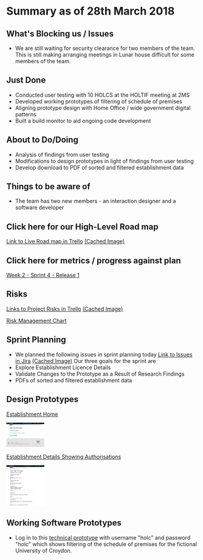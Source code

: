 # Summary as of 28th March 2018 
## What's Blocking us / Issues
* We are still waiting for security clearance for two members of the team. This is still making arranging meetings in Lunar house difficult for some members of the team.

## Just Done
* Conducted user testing with 10 HOLCS at the HOLTIF meeting at 2MS
* Developed working prototypes of filtering of schedule of premises
* Aligning prototype design with Home Office / wide government digital patterns
* Built a build monitor to aid ongoing code development 

## About to Do/Doing
* Analysis of findings from user testing
* Modifications to design prototypes in light of findings from user testing
* Develop download to  PDF of sorted and filtered establishment data

## Things to be aware of
* The team has two new members - an interaction designer and a software developer

## Click here for our High-Level Road map
[Link to Live Road map in Trello](https://trello.com/b/gDQdE01u/asl-roadmap)    [\(Cached Image\)](graphs/ASLRoadMap28032018.png)

## Click here for metrics / progress against plan
[Week 2 - Sprint 4 - Release 1](graphs/progress28032018.png)

## Risks
[Links to Project Risks in Trello](https://trello.com/b/VuFuCL7t/risk-register-and-kpis-asl-delivery)    [\(Cached Image\)](graphs/ASLRiskRegister28032018.png)

[Risk Management Chart](graphs/risk28032018.png)

## Sprint Planning
* We planned the following issues in sprint planning today [Link to Issues in Jira](https://jira.digital.homeoffice.gov.uk/secure/RapidBoard.jspa?rapidView=261)    [\(Cached Image\)](graphs/sprint28032018.png)
Our three goals for the sprint are
* Explore Establishment Licence Details
* Validate Changes to the Prototype as a Result of Research Findings
* PDFs of sorted and filtered establishment data

## Design Prototypes
[Establishment Home](graphs/EstablishmentHome.png)

<a href="graphs/EstablishmentHome.png"><img src="graphs/EstablishmentHome.png" alt="HTML5 Icon" width="100"></a>

[Establishment Details Showing Authorisations](graphs/EstablishmentAndAuthorisations.png)

<a href="graphs/EstablishmentAndAuthorisations.png"><img src="graphs/EstablishmentAndAuthorisations.png" alt="HTML5 Icon" width="100"></a>


## Working Software Prototypes
* Log in to this [technical prototype](https://public-ui.notprod.asl.homeoffice.gov.uk/places) with username "holc" and password "holc" which shows filtering of the schedule of premises for the fictional University of Croydon.


